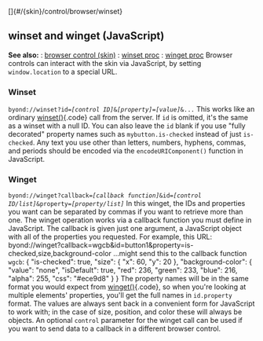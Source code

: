 []{#/{skin}/control/browser/winset}
## winset and winget (JavaScript)
**See also:**
:   [browser control (skin)](#/%7Bskin%7D/control/browser)
:   [winset proc](#/proc/winset)
:   [winget proc](#/proc/winget)
Browser controls can interact with the skin via JavaScript, by setting
`window.location` to a special URL.
### Winset
`byond://winset?id=`*`[control ID]`*`&`*`[property]`*`=`*`[value]`*`&...`
This works like an ordinary [winset()](#/proc/winset){.code} call from
the server. If `id` is omitted, it\'s the same as a winset with a null
ID. You can also leave the `id` blank if you use \"fully decorated\"
property names such as `mybutton.is-checked` instead of just
`is-checked`.
Any text you use other than letters, numbers, hyphens, commas, and
periods should be encoded via the `encodeURIComponent()` function in
JavaScript.
### Winget
`byond://winget?callback=`*`[callback function]`*`&id=`*`[control ID/list]`*`&property=`*`[property/list]`*
In this winget, the IDs and properties you want can be separated by
commas if you want to retrieve more than one. The winget operation works
via a callback function you must define in JavaScript. The callback is
given just one argument, a JavaScript object with all of the properties
you requested. For example, this URL:
    byond://winget?callback=wgcb&id=button1&property=is-checked,size,background-color
\...might send this to the callback function `wgcb`:
    {
        "is-checked": true,
        "size": {
            "x": 60,
            "y": 20
        },
        "background-color": {
            "value": "none",
            "isDefault": true,
            "red": 236,
            "green": 233,
            "blue": 216,
            "alpha": 255,
            "css": "#ece9d8"
        }
    }
The property names will be in the same format you would expect from
[winget()](#/proc/winget){.code}, so when you\'re looking at multiple
elements\' properties, you\'ll get the full names in `id.property`
format. The values are always sent back in a convenient form for
JavaScript to work with; in the case of size, position, and color these
will always be objects.
An optional `control` parameter for the winget call can be used if you
want to send data to a callback in a different browser control.